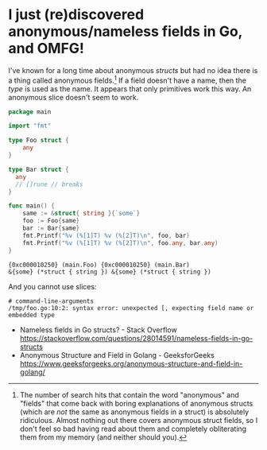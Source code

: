 # I just (re)discovered anonymous/nameless fields in Go, and OMFG!

I've known for a long time about anonymous *structs* but had no idea there is a thing called anonymous fields.[^1] If a field doesn't have a name, then the *type* is used as the name.
It appears that only primitives work this way. An anonymous slice doesn't seem to work.

```go
package main

import "fmt"

type Foo struct {
	any
}

type Bar struct {
  any
  // []rune // breaks
}

func main() {
	same := &struct{ string }{`some`}
	foo := Foo{same}
	bar := Bar{same}
	fmt.Printf("%v (%[1]T) %v (%[2]T)\n", foo, bar)
	fmt.Printf("%v (%[1]T) %v (%[2]T)\n", foo.any, bar.any)
}
```

```out
{0xc000010250} (main.Foo) {0xc000010250} (main.Bar)
&{some} (*struct { string }) &{some} (*struct { string })
```

And you cannot use slices:

```out
# command-line-arguments
/tmp/foo.go:10:2: syntax error: unexpected [, expecting field name or embedded type
```

* Nameless fields in Go structs? - Stack Overflow  
  <https://stackoverflow.com/questions/28014591/nameless-fields-in-go-structs>
* Anonymous Structure and Field in Golang - GeeksforGeeks  
  <https://www.geeksforgeeks.org/anonymous-structure-and-field-in-golang/>

[^1]: The number of search hits that contain the word "anonymous" and "fields" that come back with boring explanations of anonymous structs (which are *not* the same as anonymous fields in a struct) is absolutely ridiculous. Almost nothing out there covers anonymous struct fields, so I don't feel so bad having read about them and completely obliterating them from my memory (and neither should you).
